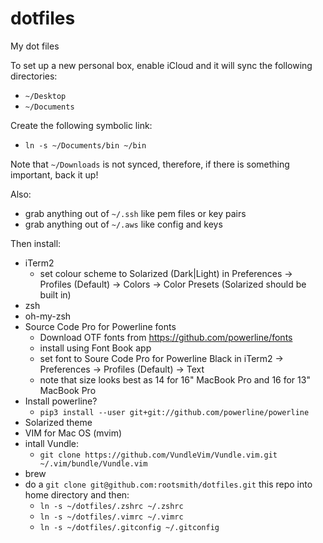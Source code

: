 # dotfiles
My dot files

To set up a new personal box, enable iCloud and it will sync the following directories:
- `~/Desktop`
- `~/Documents`

Create the following symbolic link:
- `ln -s ~/Documents/bin ~/bin`

Note that `~/Downloads` is not synced, therefore, if there is something important, back it up!

Also:
- grab anything out of `~/.ssh` like pem files or key pairs
- grab anything out of `~/.aws` like config and keys

Then install:

- iTerm2
  - set colour scheme to Solarized (Dark|Light) in Preferences -> Profiles (Default) -> Colors -> Color Presets (Solarized should be built in)
- zsh
- oh-my-zsh
- Source Code Pro for Powerline fonts
  - Download OTF fonts from https://github.com/powerline/fonts
  - install using Font Book app
  - set font to Soure Code Pro for Powerline Black in iTerm2 -> Preferences -> Profiles (Default) -> Text
  - note that size looks best as 14 for 16" MacBook Pro and 16 for 13" MacBook Pro
- Install powerline?
  - `pip3 install --user git+git://github.com/powerline/powerline`
- Solarized theme
- VIM for Mac OS (mvim)
- intall Vundle:
  - `git clone https://github.com/VundleVim/Vundle.vim.git ~/.vim/bundle/Vundle.vim`
- brew
- do a `git clone git@github.com:rootsmith/dotfiles.git` this repo into home directory and then:
  - `ln -s ~/dotfiles/.zshrc ~/.zshrc`
  - `ln -s ~/dotfiles/.vimrc ~/.vimrc`
  - `ln -s ~/dotfiles/.gitconfig ~/.gitconfig`
